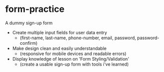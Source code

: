 # form-practice
A dummy sign-up form
- Create multiple input fields for user data entry
    - (first-name, last-name, phone-number, email, password, password-confirm)
- Make design clean and easily understandable
    - (responsive for mobile devices and readable errors)
- Display knowledge of lesson on 'Form Styling/Validation'
    - (create a usable sign-up form with tools i've learned)